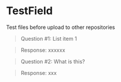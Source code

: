 # TestField
Test files before upload to other repositories


> Question #1: List item 1

> Response: xxxxxx

> Question #2: What is this?

> Response: xxx
